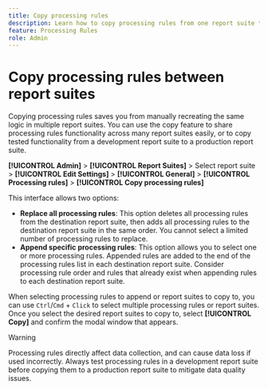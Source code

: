 ```yaml
---
title: Copy processing rules
description: Learn how to copy processing rules from one report suite to another.
feature: Processing Rules
role: Admin
---
```

# Copy processing rules between report suites

Copying processing rules saves you from manually recreating the same logic in multiple report suites. You can use the copy feature to share processing rules functionality across many report suites easily, or to copy tested functionality from a development report suite to a production report suite.

**[!UICONTROL Admin]** > **[!UICONTROL Report Suites]** > Select report suite > **[!UICONTROL Edit Settings]** > **[!UICONTROL General]** > **[!UICONTROL Processing rules]** > **[!UICONTROL Copy processing rules]**

This interface allows two options:

* **Replace all processing rules**: This option deletes all processing rules from the destination report suite, then adds all processing rules to the destination report suite in the same order. You cannot select a limited number of processing rules to replace.
* **Append specific processing rules**: This option allows you to select one or more processing rules. Appended rules are added to the end of the processing rules list in each destination report suite. Consider processing rule order and rules that already exist when appending rules to each destination report suite.

When selecting processing rules to append or report suites to copy to, you can use `Ctrl`/`Cmd` + `Click` to select multiple processing rules or report suites. Once you select the desired report suites to copy to, select **[!UICONTROL Copy]** and confirm the modal window that appears.

>[!WARNING]
>
>Processing rules directly affect data collection, and can cause data loss if used incorrectly. Always test processing rules in a development report suite before copying them to a production report suite to mitigate data quality issues.
